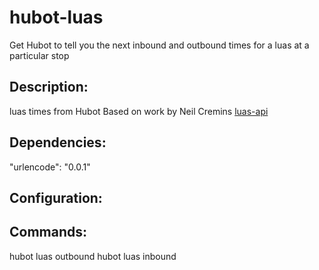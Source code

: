 # hubot-luas 
Get Hubot to tell you the next inbound and outbound times for a luas at a particular stop

## Description:
 luas times from Hubot
 Based on work by Neil Cremins [luas-api](https://github.com/ncremins/luas-api)

## Dependencies:
 "urlencode": "0.0.1"

## Configuration:

## Commands:
 hubot luas outbound <stop>
 hubot luas inbound <stop>